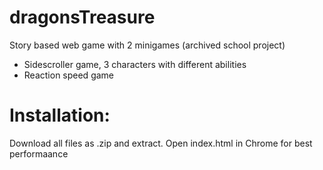 # dragonsTreasure
Story based web game with 2 minigames (archived school project)
  - Sidescroller game, 3 characters with different abilities
  - Reaction speed game
  
# Installation:
Download all files as .zip and extract. Open index.html in Chrome for best performaance
